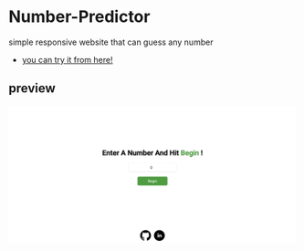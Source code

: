 # Number-Predictor
simple responsive website that can guess any number

- [you can try it from here!](https://mostafafouad0.github.io/Number-Predictor/)


## preview 
![preview](assets/preview.PNG)
